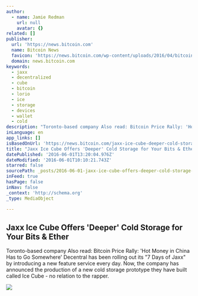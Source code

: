 ```yaml
---
author:
  - name: Jamie Redman
    url: null
    avatar: {}
related: []
publisher:
  url: 'https://news.bitcoin.com'
  name: Bitcoin News
  favicon: 'https://news.bitcoin.com/wp-content/uploads/2016/04/bitcoin_fav.png'
  domain: news.bitcoin.com
keywords:
  - jaxx
  - decentralized
  - cube
  - bitcoin
  - lorio
  - ice
  - storage
  - devices
  - wallet
  - cold
description: "Toronto-based company Also read: Bitcoin Price Rally: 'Hot Money in China Has to Go Somewhere' Decentral has been rolling out its \"7 Days of Jaxx\" by introducing a new feature service every day. Now, the company has announced the production of a new cold storage prototype they have built called Ice Cube - no relation to the rapper."
inLanguage: en
app_links: []
isBasedOnUrl: 'https://news.bitcoin.com/jaxx-ice-cube-deeper-cold-storage/'
title: "Jaxx Ice Cube Offers 'Deeper' Cold Storage for Your Bits & Ether"
datePublished: '2016-06-01T13:20:04.976Z'
dateModified: '2016-06-01T10:10:21.743Z'
starred: false
sourcePath: _posts/2016-06-01-jaxx-ice-cube-offers-deeper-cold-storage-for-your-bits-and-e.md
inFeed: true
hasPage: false
inNav: false
_context: 'http://schema.org'
_type: MediaObject

---
```

<article style=""><h1>Jaxx Ice Cube Offers 'Deeper' Cold Storage for Your Bits &amp; Ether</h1><p>Toronto-based company Also read: Bitcoin Price Rally: 'Hot Money in China Has to Go Somewhere' Decentral has been rolling out its "7 Days of Jaxx" by introducing a new feature service every day. Now, the company has announced the production of a new cold storage prototype they have built called Ice Cube - no relation to the rapper.</p><img src="https://news.bitcoin.com/wp-content/uploads/2016/05/Ice-Cube-Further-Securing-a-Users-Digital-Life.jpg" /></article>